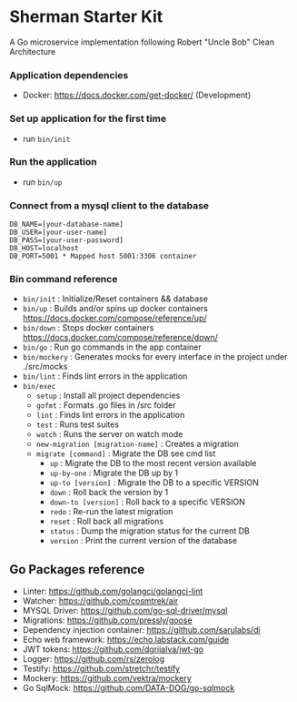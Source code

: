 # Sherman Starter Kit
A Go microservice implementation following Robert "Uncle Bob" Clean Architecture

### Application dependencies
- Docker: https://docs.docker.com/get-docker/ (Development)

### Set up application for the first time
- run ```bin/init```

### Run the application
- run ```bin/up```

### Connect from a mysql client to the database
```
DB_NAME=[your-database-name]
DB_USER=[your-user-name]
DB_PASS=[your-user-password]
DB_HOST=localhost
DB_PORT=5001 * Mapped host 5001:3306 container
```
    
### Bin command reference
- ```bin/init```                            : Initialize/Reset containers && database
- ```bin/up```                              : Builds and/or spins up docker containers https://docs.docker.com/compose/reference/up/  
- ```bin/down```                            : Stops docker containers https://docs.docker.com/compose/reference/down/
- ```bin/go```                              : Run go commands in the app container
- ```bin/mockery```                         : Generates mocks for every interface in the project under ./src/mocks
- ```bin/lint```                            : Finds lint errors in the application
- ```bin/exec```
    - ```setup```                           : Install all project dependencies
    - ```gofmt```                           : Formats .go files in /src folder
    - ```lint```                            : Finds lint errors in the application
    - ```test```                            : Runs test suites
    - ```watch```                           : Runs the server on watch mode
    - ```new-migration [migration-name]```  : Creates a migration
    - ```migrate [command]```               : Migrate the DB see cmd list
        - ```up```                          : Migrate the DB to the most recent version available
        - ```up-by-one```                   : Migrate the DB up by 1
        - ```up-to [version]```             : Migrate the DB to a specific VERSION
        - ```down```                        : Roll back the version by 1
        - ```down-to [version]```           : Roll back to a specific VERSION
        - ```redo```                        : Re-run the latest migration
        - ```reset```                       : Roll back all migrations
        - ```status```                      : Dump the migration status for the current DB
        - ```version```                     : Print the current version of the database

## Go Packages reference
- Linter: https://github.com/golangci/golangci-lint
- Watcher: https://github.com/cosmtrek/air
- MYSQL Driver: https://github.com/go-sql-driver/mysql
- Migrations: https://github.com/pressly/goose
- Dependency injection container: https://github.com/sarulabs/di
- Echo web framework: https://echo.labstack.com/guide
- JWT tokens: https://github.com/dgrijalva/jwt-go
- Logger: https://github.com/rs/zerolog
- Testify: https://github.com/stretchr/testify
- Mockery: https://github.com/vektra/mockery
- Go SqlMock: https://github.com/DATA-DOG/go-sqlmock  
